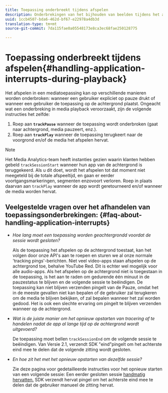 ```yaml
---
title: Toepassing onderbreekt tijdens afspelen
description: Onderbrekingen van het bijhouden van beelden tijdens het afspelen van media afhandelen.
uuid: 1ccb4507-bda6-462d-bf67-e22978a4db3d
translation-type: tm+mt
source-git-commit: 7da115fae0a05548173e8ca3ec68fae250128775

---
```



# Toepassing onderbreekt tijdens afspelen{#handling-application-interrupts-during-playback}

Het afspelen in een mediatoepassing kan op verschillende manieren worden onderbroken: wanneer een gebruiker expliciet op pauze drukt of wanneer een gebruiker de toepassing op de achtergrond plaatst. Ongeacht wat een onderbreking in media playback veroorzaakt, zijn de volgende instructies het zelfde:

1. Roep aan **`trackPause`** wanneer de toepassing wordt onderbroken (gaat naar achtergrond, media pauzeert, enz.).
1. Roep aan **`trackPlay`** wanneer de toepassing terugkeert naar de voorgrond en/of de media het afspelen hervat.

>[!NOTE]
>
>Het Media Analytics-team heeft instanties gezien waarin klanten hebben gebeld `trackSessionStart` wanneer hun app van de achtergrond is teruggekeerd. Als u dit doet, wordt het afspelen tot dat moment niet meegeteld bij de totale afspeeltijd, en gaan er eerder voortgangsmarkeringen, segmenten enzovoort verloren. Roep in plaats daarvan aan `trackPlay` wanneer de app wordt geretourneerd en/of wanneer de media worden hervat.

## Veelgestelde vragen over het afhandelen van toepassingsonderbrekingen: {#faq-about-handling-application-interrupts}

* _Hoe lang moet een toepassing worden geachtergrondd voordat de sessie wordt gesloten?_

   Als de toepassing het afspelen op de achtergrond toestaat, kan het volgen door onze API&#39;s aan te roepen en sturen we al onze normale &#39;tracking pings&#39;-berichten. Niet veel video-apps staan afspelen op de achtergrond toe, behalve YouTube Red. Dit is echter wel mogelijk voor alle audio-apps. Als het afspelen op de achtergrond niet is toegestaan in de toepassing, is het aan te raden om gedurende één minuut in de pauzestatus te blijven en de volgende sessie te beëindigen. De toepassing kan niet blijven verzenden pingelt van de Pauze, omdat het in de meeste gevallen niet kan bepalen of de gebruiker zal terugkeren om de media te blijven bekijken, of zal bepalen wanneer het zal worden gedood. Het is ook een slechte ervaring om pingelt te blijven verzenden wanneer op de achtergrond.

* _Wat is de juiste manier om het opnieuw opstarten van tracering af te handelen nadat de app al lange tijd op de achtergrond wordt uitgevoerd?_

   De toepassing moet bellen `trackSessionEnd` om de volgende sessie te beëindigen. Van Versie 2.1, verzendt SDK &quot;eind&quot;pingelt om het achterste eind mee te delen dat de volgende zitting wordt gesloten.

* _En hoe zit het met het opnieuw opstarten van dezelfde sessie?_

   Zie deze pagina voor gedetailleerde instructies voor het opnieuw starten van een volgende sessie: Een eerder gesloten sessie [handmatig hervatten.](/help/sdk-implement/cookbook/resuming-inactive.md) SDK verzendt hervat pingel om het achterste eind mee te delen dat de gebruiker manueel de zitting hervat.


